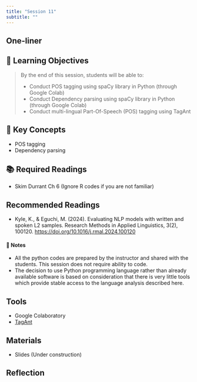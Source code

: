 ```yaml
---
title: "Session 11"
subtitle: ""
---
```


## One-liner

## 🎯 Learning Objectives

> By the end of this session, students will be able to:
> 
> - Conduct POS tagging using spaCy library in Python (through Google Colab)
> - Conduct Dependency parsing using spaCy library in Python (through Google Colab)
> - Conduct multi-lingual Part-Of-Speech (POS) tagging using TagAnt


## 🔑 Key Concepts

- POS tagging
- Dependency parsing

## 📚 Required Readings

- Skim Durrant Ch 6 (Ignore R codes if you are not familiar)

## Recommended Readings

- Kyle, K., & Eguchi, M. (2024). Evaluating NLP models with written and spoken L2 samples. Research Methods in Applied Linguistics, 3(2), 100120. https://doi.org/10.1016/j.rmal.2024.100120
 

#### 📝 Notes

- All the python codes are prepared by the instructor and shared with the students. This session does not require ability to code.
- The decision to use Python programming language rather than already available software is based on consideration that there is very little tools which provide stable access to the language analysis described here.

## Tools

- Google Colaboratory
- [TagAnt](https://www.laurenceanthony.net/software/tagant/)

## Materials

- Slides (Under construction)

## Reflection



<!-- 
<iframe src="session1-intro/slides/slides.html" width="100%" height="600px" frameborder="0"></iframe>

[View slides in fullscreen](session1-intro/slides/slides.html){target="_blank"} -->


